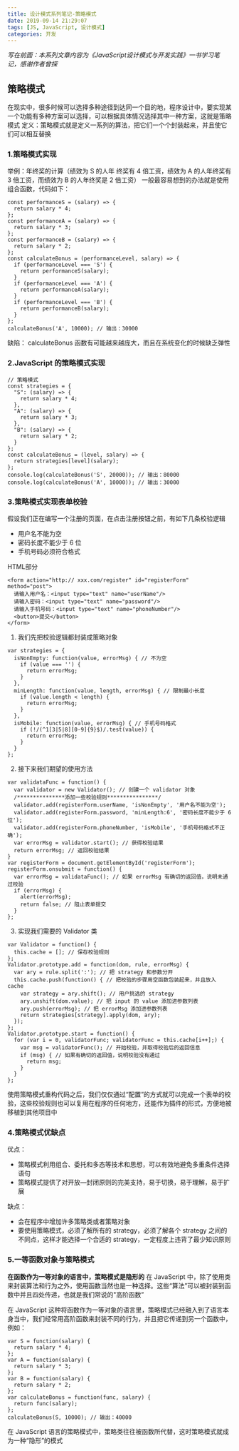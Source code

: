 ```yaml
---
title: 设计模式系列笔记-策略模式
date: 2019-09-14 21:29:07
tags: [JS, JavaScript, 设计模式]
categories: 开发
---
```



*写在前面：本系列文章内容为《JavaScript设计模式与开发实践》一书学习笔记，感谢作者曾探*
## 策略模式
在现实中，很多时候可以选择多种途径到达同一个目的地，程序设计中，要实现某一个功能有多种方案可以选择，可以根据具体情况选择其中一种方案，这就是策略模式
定义：策略模式就是定义一系列的算法，把它们一个个封装起来，并且使它们可以相互替换

### 1.策略模式实现
举例：年终奖的计算（绩效为 S 的人年
终奖有 4 倍工资，绩效为 A 的人年终奖有 3 倍工资，而绩效为 B 的人年终奖是 2 倍工资）
一般最容易想到的办法就是使用组合函数，代码如下：
```
const performanceS = (salary) => {
  return salary * 4;
};
const performanceA = (salary) => {
  return salary * 3;
};
const performanceB = (salary) => {
  return salary * 2;
};
const calculateBonus = (performanceLevel, salary) => {
  if (performanceLevel === 'S') {
    return performanceS(salary);
  }
  if (performanceLevel === 'A') {
    return performanceA(salary);
  }
  if (performanceLevel === 'B') {
    return performanceB(salary);
  }
};
calculateBonus('A', 10000); // 输出：30000
```
缺陷：
calculateBonus 函数有可能越来越庞大，而且在系统变化的时候缺乏弹性

### 2.JavaScript 的策略模式实现
```
// 策略模式
const strategies = {
  "S": (salary) => {
    return salary * 4;
  },
  "A": (salary) => {
    return salary * 3;
  },
  "B": (salary) => {
    return salary * 2;
  }
};
const calculateBonus = (level, salary) => {
  return strategies[level](salary);
};
console.log(calculateBonus('S', 20000)); // 输出：80000
console.log(calculateBonus('A', 10000)); // 输出：30000
```

### 3.策略模式实现表单校验
假设我们正在编写一个注册的页面，在点击注册按钮之前，有如下几条校验逻辑
 - 用户名不能为空
 - 密码长度不能少于 6 位
 - 手机号码必须符合格式

HTML部分
```
<form action="http:// xxx.com/register" id="registerForm" method="post">
  请输入用户名：<input type="text" name="userName"/>
  请输入密码：<input type="text" name="password"/>
  请输入手机号码：<input type="text" name="phoneNumber"/>
  <button>提交</button>
</form>
```
1. 我们先把校验逻辑都封装成策略对象
```
var strategies = {
  isNonEmpty: function(value, errorMsg) { // 不为空
    if (value === '') {
      return errorMsg;
    }
  },
  minLength: function(value, length, errorMsg) { // 限制最小长度
    if (value.length < length) {
      return errorMsg;
    }
  },
  isMobile: function(value, errorMsg) { // 手机号码格式
    if (!/(^1[3|5|8][0-9]{9}$)/.test(value)) {
      return errorMsg;
    }
  }
};
```
2. 接下来我们期望的使用方法
```
var validataFunc = function() {
  var validator = new Validator(); // 创建一个 validator 对象
  /***************添加一些校验规则****************/
  validator.add(registerForm.userName, 'isNonEmpty', '用户名不能为空');
  validator.add(registerForm.password, 'minLength:6', '密码长度不能少于 6 位');
  validator.add(registerForm.phoneNumber, 'isMobile', '手机号码格式不正确');
  var errorMsg = validator.start(); // 获得校验结果
  return errorMsg; // 返回校验结果
}
var registerForm = document.getElementById('registerForm');
registerForm.onsubmit = function() {
  var errorMsg = validataFunc(); // 如果 errorMsg 有确切的返回值，说明未通过校验
  if (errorMsg) {
    alert(errorMsg);
    return false; // 阻止表单提交
  }
};
```
3. 实现我们需要的 Validator 类
```
var Validator = function() {
  this.cache = []; // 保存校验规则
};
Validator.prototype.add = function(dom, rule, errorMsg) {
  var ary = rule.split(':'); // 把 strategy 和参数分开
  this.cache.push(function() { // 把校验的步骤用空函数包装起来，并且放入 cache
    var strategy = ary.shift(); // 用户挑选的 strategy
    ary.unshift(dom.value); // 把 input 的 value 添加进参数列表
    ary.push(errorMsg); // 把 errorMsg 添加进参数列表
    return strategies[strategy].apply(dom, ary);
  });
};
Validator.prototype.start = function() {
  for (var i = 0, validatorFunc; validatorFunc = this.cache[i++];) {
    var msg = validatorFunc(); // 开始校验，并取得校验后的返回信息
    if (msg) { // 如果有确切的返回值，说明校验没有通过
      return msg;
    }
  }
};
```
使用策略模式重构代码之后，我们仅仅通过“配置”的方式就可以完成一个表单的校验，这些校验规则也可以复用在程序的任何地方，还能作为插件的形式，方便地被移植到其他项目中

### 4.策略模式优缺点

优点：
- 策略模式利用组合、委托和多态等技术和思想，可以有效地避免多重条件选择语句
- 策略模式提供了对开放—封闭原则的完美支持，易于切换，易于理解，易于扩展

缺点：
- 会在程序中增加许多策略类或者策略对象
- 要使用策略模式，必须了解所有的 strategy，必须了解各个 strategy 之间的不同点，这样才能选择一个合适的 strategy，一定程度上违背了最少知识原则

### 5.一等函数对象与策略模式
**在函数作为一等对象的语言中，策略模式是隐形的**
在 JavaScript 中，除了使用类来封装算法和行为之外，使用函数当然也是一种选择。这些“算法”可以被封装到函数中并且四处传递，也就是我们常说的"高阶函数”

在 JavaScript 这种将函数作为一等对象的语言里，策略模式已经融入到了语言本身当中，我们经常用高阶函数来封装不同的行为，并且把它传递到另一个函数中，例如：
```
var S = function(salary) {
  return salary * 4;
};
var A = function(salary) {
  return salary * 3;
};
var B = function(salary) {
  return salary * 2;
};
var calculateBonus = function(func, salary) {
  return func(salary);
};
calculateBonus(S, 10000); // 输出：40000
```
在 JavaScript 语言的策略模式中，策略类往往被函数所代替，这时策略模式就成为一种“隐形”的模式
